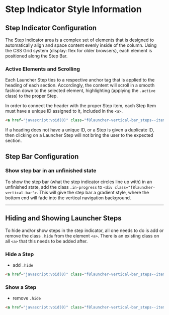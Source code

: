 # Step Indicator Style Information

## Step Indicator Configuration
The Step Indicator area is a complex set of elements that is designed to automatically align and space content evenly inside of the column. Using the CSS Grid system (display: flex for older browsers), each element is positioned along the Step Bar.

### Active Elements and Scrolling
Each Launcher Step ties to a respective anchor tag that is applied to the heading of each section. Accordingly, the content will scroll in a smooth fashion down to the selected element, highlighting (applying the `.active` class) to the proper Step.

In order to connect the header with the proper Step item, each Step Item must have a unique ID assigned to it, included in the `<a>`.
```html
<a href="javascript:void(0)" class="f8launcher-vertical-bar_steps--item" (click)="selectSection('UniqueHeaderID')" [class.active]="launcherComponent.selectedSection === 'UniqueHeaderID'">
```
If a heading does not have a unique ID, or a Step is given a duplicate ID, then clicking on a Launcher Step will not bring the user to the expected section.

## Step Bar Configuration

### Show step bar in an unfinished state

To show the step bar (what the step indicator circles line up with) in an unfinished state, add the class `.in-progress` to `<div class="f8launcher-vertical-bar">`. This will give the step bar a gradient style, where the bottom end will fade into the vertical navigation background.

---

## Hiding and Showing Launcher Steps

To hide and/or show steps in the step indicator, all one needs to do is add or remove the class `.hide` from the element `<a>`. There is an existing class on all `<a>` that this needs to be added after.

### Hide a Step
  - add `.hide`
```html
<a href="javascript:void(0)" class="f8launcher-vertical-bar_steps--item hide">
```

### Show a Step
  - remove `.hide`
```html
<a href="javascript:void(0)" class="f8launcher-vertical-bar_steps--item">
```
